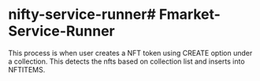 # nifty-service-runner# Fmarket-Service-Runner
This process is when user creates a NFT token using CREATE option under a collection. This detects the nfts based on collection list and inserts 
into NFTITEMS.